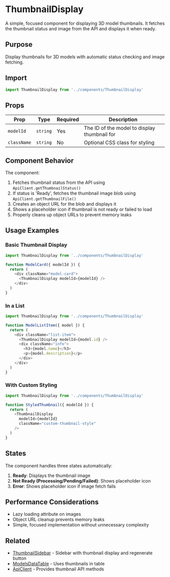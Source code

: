 # ThumbnailDisplay

A simple, focused component for displaying 3D model thumbnails. It fetches the thumbnail status and image from the API and displays it when ready.

## Purpose

Display thumbnails for 3D models with automatic status checking and image fetching.

## Import

```typescript
import ThumbnailDisplay from '../components/ThumbnailDisplay'
```

## Props

| Prop | Type | Required | Description |
|------|------|----------|-------------|
| `modelId` | `string` | Yes | The ID of the model to display thumbnail for |
| `className` | `string` | No | Optional CSS class for styling |

## Component Behavior

The component:
1. Fetches thumbnail status from the API using `ApiClient.getThumbnailStatus()`
2. If status is 'Ready', fetches the thumbnail image blob using `ApiClient.getThumbnailFile()`
3. Creates an object URL for the blob and displays it
4. Shows a placeholder icon if thumbnail is not ready or failed to load
5. Properly cleans up object URLs to prevent memory leaks

## Usage Examples

### Basic Thumbnail Display

```typescript
import ThumbnailDisplay from '../components/ThumbnailDisplay'

function ModelCard({ modelId }) {
  return (
    <div className="model-card">
      <ThumbnailDisplay modelId={modelId} />
    </div>
  )
}
```

### In a List

```typescript
import ThumbnailDisplay from '../components/ThumbnailDisplay'

function ModelListItem({ model }) {
  return (
    <div className="list-item">
      <ThumbnailDisplay modelId={model.id} />
      <div className="info">
        <h3>{model.name}</h3>
        <p>{model.description}</p>
      </div>
    </div>
  )
}
```

### With Custom Styling

```typescript
import ThumbnailDisplay from '../components/ThumbnailDisplay'

function StyledThumbnail({ modelId }) {
  return (
    <ThumbnailDisplay
      modelId={modelId}
      className="custom-thumbnail-style"
    />
  )
}
```

## States

The component handles three states automatically:

1. **Ready**: Displays the thumbnail image
2. **Not Ready (Processing/Pending/Failed)**: Shows placeholder icon
3. **Error**: Shows placeholder icon if image fetch fails

## Performance Considerations

- Lazy loading attribute on images
- Object URL cleanup prevents memory leaks
- Simple, focused implementation without unnecessary complexity

## Related

- [ThumbnailSidebar](./ThumbnailSidebar.md) - Sidebar with thumbnail display and regenerate button
- [ModelsDataTable](./ModelsDataTable.md) - Uses thumbnails in table
- [ApiClient](../services/ApiClient.md) - Provides thumbnail API methods
